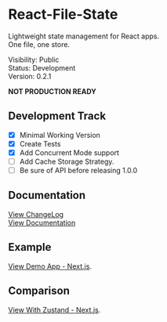 # React-File-State

Lightweight state management for React apps.  
One file, one store.

Visibility: Public  
Status: Development  
Version: 0.2.1  

**NOT PRODUCTION READY**

## Development Track

- [x] Minimal Working Version
- [x] Create Tests
- [x] Add Concurrent Mode support
- [ ] Add Cache Storage Strategy.
- [ ] Be sure of API before releasing 1.0.0

## Documentation

[View ChangeLog](https://github.com/tresorama/react-file-state/blob/main/docs/CHANGELOG.md)  
[View Documentation](https://github.com/tresorama/react-file-state/blob/main/docs/README.md)  

## Example

[View Demo App - Next.js](https://github.com/tresorama/react-file-state/tree/main/apps/app-next/src/views/ReactFileStateB).  

## Comparison

[View With Zustand - Next.js](https://github.com/tresorama/react-file-state/tree/main/apps/app-compare-zustand/src/views/WithZustand).  

